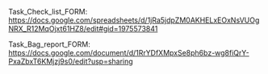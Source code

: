 Task_Check_list_FORM: https://docs.google.com/spreadsheets/d/1jRa5jdpZM0AKHELxEOxNsVUOgNRX_R12MqOjxt61HZ8/edit#gid=1975573841

Task_Bag_report_FORM: https://docs.google.com/document/d/1RrYDfXMpxSe8ph6bz-wg8fiQrY-PxaZbxT6KMjzj9s0/edit?usp=sharing